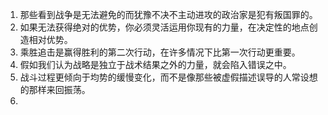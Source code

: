 1. 那些看到战争是无法避免的而犹豫不决不主动进攻的政治家是犯有叛国罪的。
1. 如果无法获得绝对的优势，你必须灵活运用你现有的力量，在决定性的地点创造相对优势。
1. 乘胜追击是赢得胜利的第二次行动，在许多情况下比第一次行动更重要。
1. 假如我们认为战略是独立于战术结果之外的力量，就会陷入错误之中。
1. 战斗过程更倾向于均势的缓慢变化，而不是像那些被虚假描述误导的人常设想的那样来回振荡。
1. 
